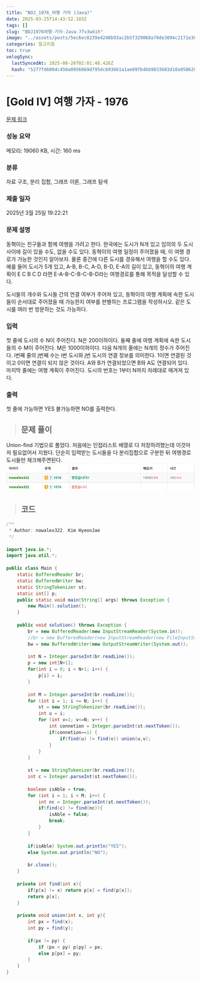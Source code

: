 ```yaml
---
title: "BOJ_1976_여행 가자 (Java)"
date: 2025-03-25T14:43:52.183Z
tags: []
slug: "BOJ1976여행-가자-Java-7fv3wkih"
image: "../assets/posts/5ec6ec8239e4248b93ac2b5f329068a70de3094c2171e30dcc06d2d5cba53954.png"
categories: 알고리즘
toc: true
velogSync:
  lastSyncedAt: 2025-08-26T02:01:48.426Z
  hash: "5277fd600dc450a0956069d795dcb93661a1ae89fb4bb9033603d10a95862022"
---
```


# [Gold IV] 여행 가자 - 1976 

[문제 링크](https://www.acmicpc.net/problem/1976) 

### 성능 요약

메모리: 19060 KB, 시간: 160 ms

### 분류

자료 구조, 분리 집합, 그래프 이론, 그래프 탐색

### 제출 일자

2025년 3월 25일 19:22:21

### 문제 설명

<p>동혁이는 친구들과 함께 여행을 가려고 한다. 한국에는 도시가 N개 있고 임의의 두 도시 사이에 길이 있을 수도, 없을 수도 있다. 동혁이의 여행 일정이 주어졌을 때, 이 여행 경로가 가능한 것인지 알아보자. 물론 중간에 다른 도시를 경유해서 여행을 할 수도 있다. 예를 들어 도시가 5개 있고, A-B, B-C, A-D, B-D, E-A의 길이 있고, 동혁이의 여행 계획이 E C B C D 라면 E-A-B-C-B-C-B-D라는 여행경로를 통해 목적을 달성할 수 있다.</p>

<p>도시들의 개수와 도시들 간의 연결 여부가 주어져 있고, 동혁이의 여행 계획에 속한 도시들이 순서대로 주어졌을 때 가능한지 여부를 판별하는 프로그램을 작성하시오. 같은 도시를 여러 번 방문하는 것도 가능하다.</p>

### 입력 

 <p>첫 줄에 도시의 수 N이 주어진다. N은 200이하이다. 둘째 줄에 여행 계획에 속한 도시들의 수 M이 주어진다. M은 1000이하이다. 다음 N개의 줄에는 N개의 정수가 주어진다. i번째 줄의 j번째 수는 i번 도시와 j번 도시의 연결 정보를 의미한다. 1이면 연결된 것이고 0이면 연결이 되지 않은 것이다. A와 B가 연결되었으면 B와 A도 연결되어 있다. 마지막 줄에는 여행 계획이 주어진다. 도시의 번호는 1부터 N까지 차례대로 매겨져 있다.</p>

### 출력 

 <p>첫 줄에 가능하면 YES 불가능하면 NO를 출력한다.</p>

> ## 문제 풀이

Union-find 기법으로 풀었다. 처음에는 인접리스트 배열로 다 저장하려했는데 이것마저 필요없어서 지웠다. 단순히 입력받는 도시들을 다 분리집합으로 구분한 뒤 여행경로 도시들만 체크해주면된다.![](/assets/posts/5ec6ec8239e4248b93ac2b5f329068a70de3094c2171e30dcc06d2d5cba53954.png)



> ## 코드

```java
/**
 * Author: nowalex322, Kim HyeonJae
 */

import java.io.*;
import java.util.*;

public class Main {
    static BufferedReader br;
    static BufferedWriter bw;
    static StringTokenizer st;
    static int[] p;
    public static void main(String[] args) throws Exception {
        new Main().solution();
    }

    public void solution() throws Exception {
        br = new BufferedReader(new InputStreamReader(System.in));
        //br = new BufferedReader(new InputStreamReader(new FileInputStream("src/main/java/BOJ_1976_여행가자/input.txt")));
        bw = new BufferedWriter(new OutputStreamWriter(System.out));

        int N = Integer.parseInt(br.readLine());
        p = new int[N+1];
        for(int i = 0; i < N+1; i++) {
            p[i] = i;
        }

        int M = Integer.parseInt(br.readLine());
        for (int i = 1; i <= N; i++) {
            st = new StringTokenizer(br.readLine());
            int u = i;
            for (int v=1; v<=N; v++) {
                int connetion = Integer.parseInt(st.nextToken());
                if(connetion==1) {
                    if(find(u) != find(v)) union(u,v);
                }
            }
        }

        st = new StringTokenizer(br.readLine());
        int c = Integer.parseInt(st.nextToken());

        boolean isAble = true;
        for (int i = 1; i < M; i++) {
            int nc = Integer.parseInt(st.nextToken());
            if(find(c) != find(nc)){
                isAble = false;
                break;
            }
        }

        if(isAble) System.out.println("YES");
        else System.out.println("NO");

        br.close();
    }

    private int find(int x){
        if(p[x] != x) return p[x] = find(p[x]);
        return p[x];
    }

    private void union(int x, int y){
        int px = find(x);
        int py = find(y);

        if(px != py) {
            if (px < py) p[py] = px;
            else p[px] = py;
        }
    }
}
```